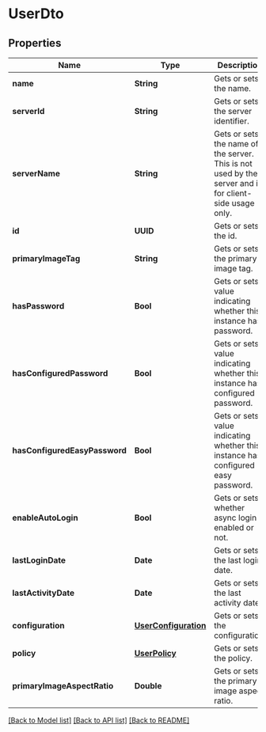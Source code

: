 # UserDto

## Properties
Name | Type | Description | Notes
------------ | ------------- | ------------- | -------------
**name** | **String** | Gets or sets the name. | [optional] 
**serverId** | **String** | Gets or sets the server identifier. | [optional] 
**serverName** | **String** | Gets or sets the name of the server.  This is not used by the server and is for client-side usage only. | [optional] 
**id** | **UUID** | Gets or sets the id. | [optional] 
**primaryImageTag** | **String** | Gets or sets the primary image tag. | [optional] 
**hasPassword** | **Bool** | Gets or sets a value indicating whether this instance has password. | [optional] 
**hasConfiguredPassword** | **Bool** | Gets or sets a value indicating whether this instance has configured password. | [optional] 
**hasConfiguredEasyPassword** | **Bool** | Gets or sets a value indicating whether this instance has configured easy password. | [optional] 
**enableAutoLogin** | **Bool** | Gets or sets whether async login is enabled or not. | [optional] 
**lastLoginDate** | **Date** | Gets or sets the last login date. | [optional] 
**lastActivityDate** | **Date** | Gets or sets the last activity date. | [optional] 
**configuration** | [**UserConfiguration**](UserConfiguration.md) | Gets or sets the configuration. | [optional] 
**policy** | [**UserPolicy**](UserPolicy.md) | Gets or sets the policy. | [optional] 
**primaryImageAspectRatio** | **Double** | Gets or sets the primary image aspect ratio. | [optional] 

[[Back to Model list]](../README.md#documentation-for-models) [[Back to API list]](../README.md#documentation-for-api-endpoints) [[Back to README]](../README.md)



